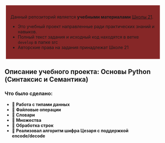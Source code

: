 <div style="background-color:rgb(134, 39, 39); padding: 15px; border-left: 4px solid rgb(255, 255, 255); margin: 20px 0;">

Данный репозиторий является **учебными материалами** [Школы 21](https://21-school.ru/).

- Это учебный проект направленные ради практических знаний и навыков.
- Полный текст задания и исходный код находятся в ветке `develop` в папке src
- Авторские права на задания принадлежат Школе 21

</div>

## Описание учебного проекта: Основы Python (Синтаксис и Семантика)

### Что было сделано:
- 📌 **Работа с типами данных**
- 📌 **Файловые операции**
- 📌 **Словари**
- 📌 **Множества**
- 📌 **Обработка строк**
- 📌 **Реализовал алгоритм шифра Цезаря с поддержкой encode/decode**



